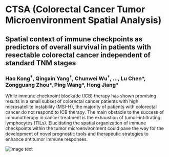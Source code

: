 # CTSA (Colorectal Cancer Tumor Microenvironment Spatial Analysis)

## Spatial context of immune checkpoints as predictors of overall survival in patients with resectable colorectal cancer independent of standard TNM stages
### Hao Kong<sup>†</sup>,  Qingxin Yang<sup>†</sup>, Chunwei Wu<sup>†</sup>, ..., Lu Chen*, Zongguang Zhou*, Ping Wang*, Hong Jiang*

While immune checkpoint blockade (ICB) therapy has shown promising results in a small subset of colorectal cancer patients with high microsatellite instability (MSI-H), the majority of patients with colorectal cancer do not respond to ICB therapy. The main obstacle to the success of immunotherapy in cancer treatment is the exhaustion of tumor-infiltrating lymphocytes (TILs). Elucidating the spatial organization of immune checkpoints within the tumor microenvironment
could pave the way for the development of novel prognostic tools and therapeutic strategies to enhance antitumor immune responses.

![Image text](overview.jpeg)
